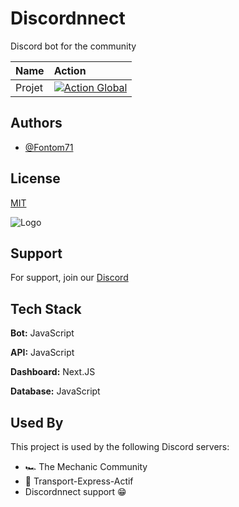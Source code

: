 
# Discordnnect

Discord bot for the community

| Name      | Action     |
| :-------- | :--------- |
| Projet | [![Action Global](https://github.com/Discordnnect/global/actions/workflows/ssh.yml/badge.svg)](https://github.com/Discordnnect/global/actions/workflows/ssh.yml) |

## Authors

- [@Fontom71](https://github.com/Fontom71)


## License

[MIT](https://choosealicense.com/licenses/mit/)


![Logo](https://cdn.discordapp.com/avatars/822815101979328562/c34169141c7903633bd2a5d6908ec621.webp?size=4096)


## Support

For support, join our [Discord](https://discord.gg/r26J4xwZ4C)


## Tech Stack

**Bot:** JavaScript

**API:** JavaScript

**Dashboard:** Next.JS

**Database:** JavaScript


## Used By

This project is used by the following Discord servers:

- 🏎 The Mechanic Community
- 🚛 Transport-Express-Actif
- Discordnnect support 😁


